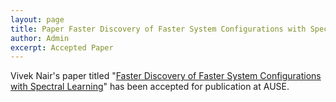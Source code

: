 ```yaml
---
layout: page
title: Paper Faster Discovery of Faster System Configurations with Spectral Learning accepted at AUSE
author: Admin
excerpt: Accepted Paper
---
```


Vivek Nair's paper titled "[Faster Discovery of Faster System Configurations with
Spectral Learning](https://arxiv.org/pdf/1701.08106.pdf)" has been accepted for publication at AUSE.
